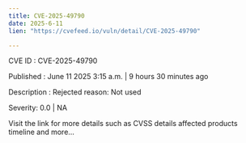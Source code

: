 ```yaml
---
title: CVE-2025-49790
date: 2025-6-11
lien: "https://cvefeed.io/vuln/detail/CVE-2025-49790"

---
```


CVE ID : CVE-2025-49790

Published :  June 11
2025
3:15 a.m. | 9 hours
30 minutes ago

Description : Rejected reason: Not used

Severity: 0.0 | NA

Visit the link for more details
such as CVSS details
affected products
timeline
and more...
